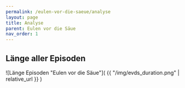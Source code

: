 ```yaml
---
permalink: /eulen-vor-die-saeue/analyse
layout: page
title: Analyse
parent: Eulen vor die Säue
nav_order: 1
---
```


## Länge aller Episoden

![Länge Episoden "Eulen vor die Säue"]( {{ "/img/evds_duration.png" | relative_url  }} )
